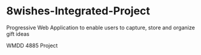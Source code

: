 # 8wishes-Integrated-Project
Progressive Web Application to enable users to capture, store and organize gift ideas

WMDD 4885 Project